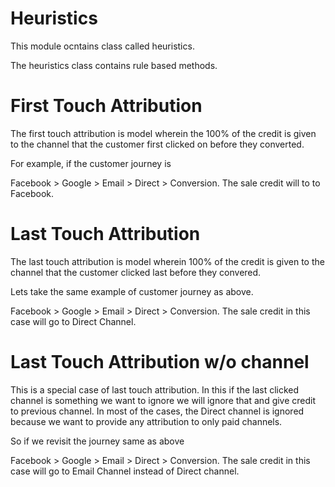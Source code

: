 # Heuristics

This module ocntains class called heuristics. 

The heuristics class contains rule based methods.

# First Touch Attribution

The first touch attribution is model wherein the 100% of the credit is given to the channel that the customer first clicked on before they converted. 

For example, if the customer journey is 

Facebook > Google > Email > Direct > Conversion. The sale credit will to to Facebook. 

# Last Touch Attribution 

The last touch attribution is model wherein 100% of the credit is given to the channel that the customer clicked last before they convered. 

Lets take the same example of customer journey as above.

Facebook > Google > Email > Direct > Conversion. The sale credit in this case will go to Direct Channel.

# Last Touch Attribution w/o channel

This is a special case of last touch attribution. In this if the last clicked channel is something we want to ignore we will ignore that and give credit to previous channel. In most of the cases, the Direct channel is ignored because we want to provide any attribution to only paid channels. 

So if we revisit the journey same as above 

Facebook > Google > Email > Direct > Conversion. The sale credit in this case will go to Email Channel instead of Direct channel. 

